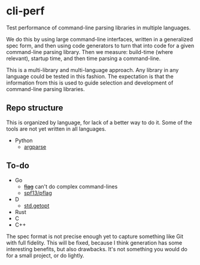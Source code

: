 # cli-perf

Test performance of command-line parsing libraries in multiple languages.

We do this by using large command-line interfaces, written in a generalized spec form,
and then using code generators to turn that into code for a given command-line parsing
library. Then we measure: build-time (where relevant), startup time, and then time
parsing a command-line.

This is a multi-library and multi-language approach. Any library in any language could be
tested in this fashion. The expectation is that the information from this is used to guide
selection and development of command-line parsing libraries.

## Repo structure

This is organized by language, for lack of a better way to do it. Some of the tools are
not yet written in all languages.

- Python
  - [argparse](https://docs.python.org/3/library/argparse.html)

## To-do

- Go
  - ~~[flag](https://golang.org/pkg/flag/)~~ can't do complex command-lines
  - [spf13/pflag](https://github.com/spf13/pflag)
- D
  - [std.getopt](https://dlang.org/phobos/std_getopt.html)
- Rust
- C
- C++

The spec format is not precise enough yet to capture something like Git with full fidelity.
This will be fixed, because I think generation has some interesting benefits, but also
drawbacks. It's not something you would do for a small project, or do lightly.
